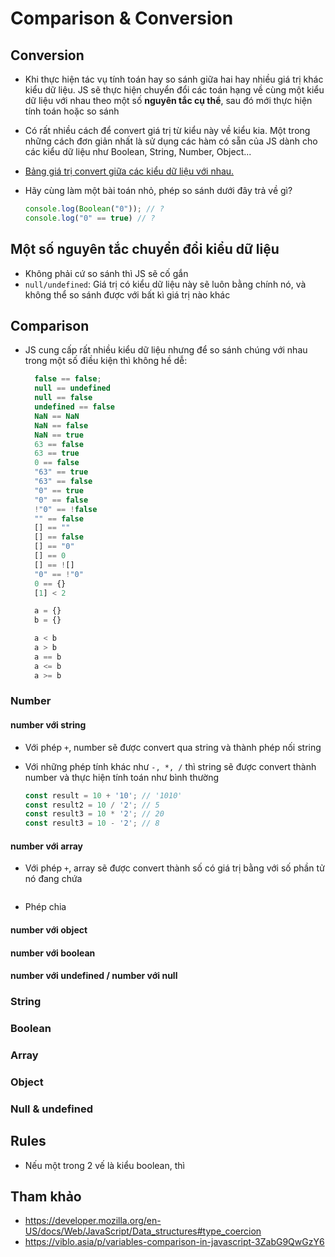 # Comparison & Conversion

## Conversion

- Khi thực hiện tác vụ tính toán hay so sánh giữa hai hay nhiều giá trị khác kiểu dữ liệu. JS sẽ thực hiện chuyển đổi các toán hạng về cùng một kiểu dữ liệu với nhau theo một số __nguyên tắc cụ thể__, sau đó mới thực hiện tính toán hoặc so sánh
- Có rất nhiều cách để convert giá trị từ kiểu này về kiểu kia. Một trong những cách đơn giản nhất là sử dụng các hàm có sẵn của JS dành cho các kiểu dữ liệu như Boolean, String, Number, Object...
- [Bảng giá trị convert giữa các kiểu dữ liệu với nhau.](https://developer.mozilla.org/en-US/docs/Web/JavaScript/Equality_comparisons_and_sameness#comparing_equality_methods)

- Hãy cùng làm một bài toán nhỏ, phép so sánh dưới đây trả về gì?
  ```js
  console.log(Boolean("0")); // ?
  console.log("0" == true) // ?
  ```

## Một số nguyên tắc chuyển đổi kiểu dữ liệu
- Không phải cứ so sánh thì JS sẽ cố gắn
- `null/undefined`: Giá trị có kiểu dữ liệu này sẽ luôn bằng chính nó, và không thể so sánh được với bất kì giá trị nào khác
## Comparison

- JS cung cấp rất nhiều kiểu dữ liệu nhưng để so sánh chúng với nhau trong một số điều kiện thì không hề dễ:

  ```js
    false == false;
    null == undefined
    null == false
    undefined == false
    NaN == NaN
    NaN == false
    NaN == true
    63 == false
    63 == true
    0 == false
    "63" == true
    "63" == false
    "0" == true
    "0" == false
    !"0" == !false
    "" == false
    [] == ""
    [] == false
    [] == "0"
    [] == 0
    [] == ![]
    "0" == !"0"
    0 == {}
    [1] < 2

    a = {}
    b = {}

    a < b
    a > b
    a == b
    a <= b
    a >= b
  ```


### Number

#### number với string

- Với phép `+`, number sẽ được convert qua string và thành phép nối string
- Với những phép tính khác như `-, *, /` thì string sẽ được convert thành number và thực hiện tính toán như bình thường

  ```js
  const result = 10 + '10'; // '1010'
  const result2 = 10 / '2'; // 5
  const result3 = 10 * '2'; // 20
  const result3 = 10 - '2'; // 8
  ```

#### number với array

- Với phép `+`, array sẽ được convert thành số có giá trị bằng với số phần tử nó đang chứa

  ```js

  ```

- Phép chia

#### number với object

#### number với boolean

#### number với undefined / number với null

### String

### Boolean

### Array

### Object

### Null & undefined

## Rules

- Nếu một trong 2 vế là kiểu boolean, thì

## Tham khảo

- https://developer.mozilla.org/en-US/docs/Web/JavaScript/Data_structures#type_coercion
- https://viblo.asia/p/variables-comparison-in-javascript-3ZabG9QwGzY6
